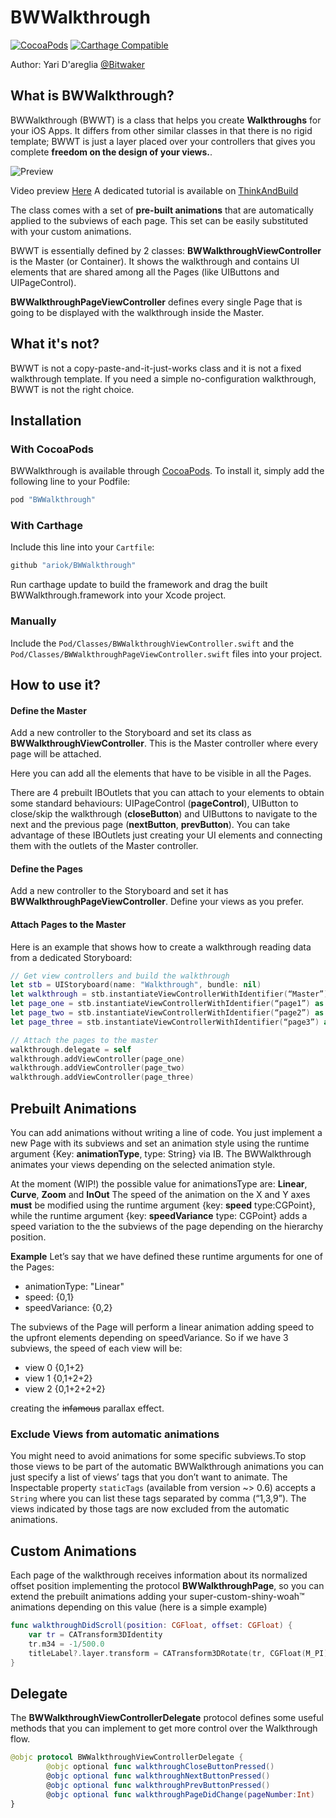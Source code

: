 BWWalkthrough
======================

[![CocoaPods](https://img.shields.io/cocoapods/v/BWWalkthrough.svg?maxAge=2592000)]() [![Carthage Compatible](https://img.shields.io/badge/Carthage-compatible-4BC51D.svg?style=flat)](https://github.com/Carthage/Carthage)

Author: Yari D'areglia [@Bitwaker](http://www.twitter.com/bitwaker)


## What is BWWalkthrough?
BWWalkthrough (BWWT) is a class that helps you create **Walkthroughs** for your iOS Apps.
It differs from other similar classes in that there is no rigid template; BWWT is just a layer placed over your controllers that gives you complete **freedom on the design of your views.**.

![Preview](http://www.thinkandbuild.it/gifs/BWWalkthrough_mini2.gif)

Video preview [Here](http://vimeo.com/106542773)
A dedicated tutorial is available on [ThinkAndBuild](http://www.thinkandbuild.it/creating-custom-walkthroughs-for-your-apps/)

The class comes with a set of **pre-built animations** that are automatically applied to the subviews of each page. This set can be  easily substituted with your custom animations.

BWWT is essentially defined by 2 classes:
**BWWalkthroughViewController** is the Master (or Container). It shows the walkthrough and contains UI elements that are shared among all the Pages (like UIButtons and UIPageControl).

**BWWalkthroughPageViewController** defines every single Page that is going to be displayed with the walkthrough inside the Master.

## What it's not?
BWWT is not a copy-paste-and-it-just-works class and it is not a fixed walkthrough template. If you need a simple no-configuration walkthrough, BWWT is not the right choice.

## Installation
### With CocoaPods

BWWalkthrough is available through [CocoaPods](http://cocoapods.org). To install
it, simply add the following line to your Podfile:

```ruby
pod "BWWalkthrough"
```

### With Carthage 

Include this line into your `Cartfile`:

```ruby
github "ariok/BWWalkthrough"
```

Run carthage update to build the framework and drag the built BWWalkthrough.framework into your Xcode project.

### Manually

Include the `Pod/Classes/BWWalkthroughViewController.swift` and the `Pod/Classes/BWWalkthroughPageViewController.swift` files into your project.

## How to use it?

#### Define the Master

Add a new controller to the Storyboard and set its class as **BWWalkthroughViewController**. This is the Master controller where every page will be attached.

Here you can add all the elements that have to be visible in all the Pages.

There are 4 prebuilt IBOutlets that you can attach to your elements to obtain some standard behaviours: UIPageControl (**pageControl**), UIButton to close/skip the walkthrough (**closeButton**) and UIButtons to navigate to the next and the previous page (**nextButton**, **prevButton**).
You can take advantage of these IBOutlets just creating your UI elements and connecting them with the outlets of the Master controller.

#### Define the Pages

Add a new controller to the Storyboard and set it has **BWWalkthroughPageViewController**. Define your views as you prefer.

#### Attach Pages to the Master

Here is an example that shows how to create a walkthrough reading data from a dedicated Storyboard:

```swift
// Get view controllers and build the walkthrough
let stb = UIStoryboard(name: "Walkthrough", bundle: nil)
let walkthrough = stb.instantiateViewControllerWithIdentifier(“Master”) as BWWalkthroughViewController
let page_one = stb.instantiateViewControllerWithIdentifier(“page1”) as UIViewController
let page_two = stb.instantiateViewControllerWithIdentifier(“page2”) as UIViewController
let page_three = stb.instantiateViewControllerWithIdentifier(“page3”) as UIViewController

// Attach the pages to the master
walkthrough.delegate = self
walkthrough.addViewController(page_one)
walkthrough.addViewController(page_two)
walkthrough.addViewController(page_three)
```

## Prebuilt Animations
You can add animations without writing a line of code. You just implement a new Page with its subviews and set an animation style using the runtime argument {Key: **animationType**, type: String} via IB. The BWWalkthrough animates your views depending on the selected animation style.

At the moment (WIP!) the possible value for animationsType are:
**Linear**, **Curve**, **Zoom** and **InOut**
The speed of the animation on the X and Y axes **must** be modified using the runtime argument {key: **speed** type:CGPoint}, while the runtime argument {key: **speedVariance** type: CGPoint} adds a speed variation to the the subviews of the page depending on the hierarchy position.

**Example**
Let’s say that we have defined these runtime arguments for one of the Pages:

- animationType: "Linear"
- speed: {0,1}
- speedVariance: {0,2}

The subviews of the Page will perform a linear animation adding speed to the upfront elements depending on speedVariance.
So if we have 3 subviews, the speed of each view will be:

- view 0 {0,1+2}
- view 1 {0,1+2+2}
- view 2 {0,1+2+2+2}

creating the ~~infamous~~ parallax effect.

### Exclude Views from automatic animations
You might need to avoid animations for some specific subviews.To stop those views to be part of the automatic BWWalkthrough animations you can just specify a list of views’ tags that you don’t want to animate. The Inspectable property `staticTags` (available from version ~> 0.6) accepts a `String` where you can list these tags separated by comma (“1,3,9”). The views indicated by those tags are now excluded from the automatic animations.

## Custom Animations
Each page of the walkthrough receives information about its normalized offset position implementing the protocol **BWWalkthroughPage**, so you can extend the prebuilt animations adding your super-custom-shiny-woah™ animations depending on this value (here is a simple example)
```swift
func walkthroughDidScroll(position: CGFloat, offset: CGFloat) {
    var tr = CATransform3DIdentity
    tr.m34 = -1/500.0
    titleLabel?.layer.transform = CATransform3DRotate(tr, CGFloat(M_PI)*2 * (1.0 - offset), 1, 1, 1)
}
```

## Delegate
The **BWWalkthroughViewControllerDelegate** protocol defines some useful methods that you can implement to get more control over the Walkthrough flow.
```swift
@objc protocol BWWalkthroughViewControllerDelegate {
        @objc optional func walkthroughCloseButtonPressed()
        @objc optional func walkthroughNextButtonPressed()
        @objc optional func walkthroughPrevButtonPressed()
        @objc optional func walkthroughPageDidChange(pageNumber:Int)
}
```

